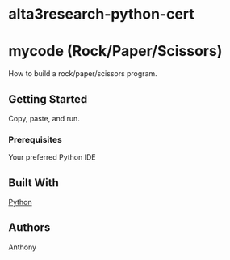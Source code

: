 # alta3research-python-cert

# mycode (Rock/Paper/Scissors)

How to build a rock/paper/scissors program.

## Getting Started

Copy, paste, and run.

### Prerequisites

Your preferred Python IDE

## Built With

[Python](https://www.python.org/)

## Authors

Anthony
